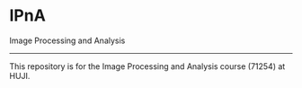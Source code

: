 # IPnA
Image Processing and Analysis  

----------------------------------------------------------------

This repository is for the Image Processing and Analysis course (71254) at HUJI. 

